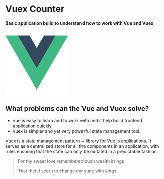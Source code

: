 # Vuex Counter

#### Basic application build to understand how to work with Vue and Vuex

![](\src\assets\logo.png)

## What problems can the Vue and Vuex solve?

- vue is easy to learn and to work with and it help build frontend application quickly.
- vuex is simpler and yet very powerful state management tool.

Vuex is a state management pattern + library for Vue.js applications. It serves as a centralized store for all the components in an application, with rules ensuring that the state can only be mutated in a predictable fashion.

> For thy sweet love remembered such wealth brings
>
> That then I scorn to change my state with kings.
